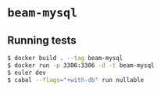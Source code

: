 # `beam-mysql`

## Running tests

```bash
$ docker build . --tag beam-mysql
$ docker run -p 3306:3306 -d -t beam-mysql
$ euler dev
$ cabal --flags="+with-db" run nullable
```
